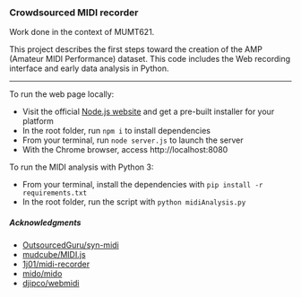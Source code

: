 ### Crowdsourced MIDI recorder

Work done in the context of MUMT621.

This project describes the first steps toward the creation of the AMP (Amateur MIDI Performance) dataset. This code includes the Web recording interface and early data analysis in Python.

---

To run the web page locally:
* Visit the official [Node.js website](https://nodejs.org/) and get a pre-built installer for your platform
* In the root folder, run `npm i` to install dependencies
* From your terminal, run `node server.js` to launch the server
* With the Chrome browser, access http://localhost:8080

To run the MIDI analysis with Python 3:
* From your terminal, install the dependencies with `pip install -r requirements.txt`
* In the root folder, run the script with `python midiAnalysis.py`







##### Acknowledgments
* [OutsourcedGuru/syn-midi](https://github.com/OutsourcedGuru/syn-midi)
* [mudcube/MIDI.js](https://github.com/mudcube/MIDI.js)
* [1j01/midi-recorder](https://github.com/1j01/midi-recorder)
* [mido/mido](https://github.com/mido/mido)
* [djipco/webmidi](https://github.com/djipco/webmidi)
